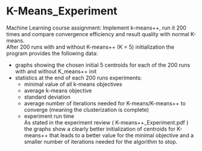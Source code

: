 # K-Means_Experiment

Machine Learning course assignment: Implement k-means++, run it 200 times and compare convergence efficiency and result quality with normal K-means.</br>
After 200 runs with and without K-means++ (K = 5) initialization the program provides the following data:
  - graphs showing the chosen initial 5 centroids for each of the 200 runs with and without K_means++ init
  - statistics at the end of each 200 runs experiments:
    - minimal value of all k-means objectives
    - average k-means objective
    - standard deviation
    - average number of iterations needed for K-means/K-means++ to converge (meaning the clusterization is complete)
    - experiment run time</br>
As stated in the experiment review ( K-means++_Experiment.pdf ) the graphs show a clearly better initialization of centroids for K-means++ that leads to a better value for the minimal objective and a smaller number of iterations needed for the algorithm to stop.   

